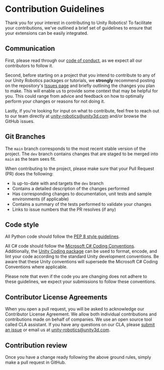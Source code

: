 # Contribution Guidelines

Thank you for your interest in contributing to Unity Robotics! To facilitate your 
contributions, we've outlined a brief set of guidelines to ensure that your extensions 
can be easily integrated.

## Communication

First, please read through our
[code of conduct](CODE_OF_CONDUCT.md),
as we expect all our contributors to follow it.

Second, before starting on a project that you intend to contribute to any of our
Unity Robotics packages or tutorials, we **strongly** recommend posting on the repository's
[Issues page](https://github.com/Unity-Technologies/URDF-Importer/issues) and
briefly outlining the changes you plan to make. This will enable us to provide
some context that may be helpful for you. This could range from advice and
feedback on how to optimally perform your changes or reasons for not doing it.

Lastly, if you're looking for input on what to contribute, feel free to reach
out to our team directly at [unity-robotics@unity3d.com](mailto:unity-robotics@unity3d.com) 
and/or browse the GitHub issues.

## Git Branches

The `main` branch corresponds to the most recent stable version of the project. The `dev` branch
contains changes that are staged to be merged into `main` as the team sees fit.

When contributing to the project, please make sure that your Pull Request (PR)
does the following:

- Is up-to-date with and targets the `dev` branch
- Contains a detailed description of the changes performed
- Has corresponding changes to documentation, unit tests and sample environments (if
  applicable)
- Contains a summary of the tests performed to validate your changes
- Links to issue numbers that the PR resolves (if any)

<!-- ## Continuous Integration (CI)

We run continuous integration on all PRs; all tests must be passing before the PR is merged. -->

## Code style

All Python code should follow the [PEP 8 style guidelines](https://pep8.org/).

All C# code should follow the [Microsoft C# Coding Conventions](https://docs.microsoft.com/en-us/dotnet/csharp/programming-guide/inside-a-program/coding-conventions). 
Additionally, the [Unity Coding package](https://docs.unity3d.com/Packages/com.unity.coding@0.1/manual/index.html) 
can be used to format, encode, and lint your code according to the standard Unity 
development conventions. Be aware that these Unity conventions will supersede the 
Microsoft C# Coding Conventions where applicable.

Please note that even if the code you are changing does not adhere to these guidelines,
we expect your submissions to follow these conventions.

## Contributor License Agreements

When you open a pull request, you will be asked to acknowledge our Contributor
License Agreement. We allow both individual contributions and contributions made
on behalf of companies. We use an open source tool called CLA assistant. If you
have any questions on our CLA, please
[submit an issue](https://github.com/Unity-Technologies/URDF-Importer/issues) or
email us at [unity-robotics@unity3d.com](mailto:unity-robotics@unity3d.com).

## Contribution review

Once you have a change ready following the above ground rules, simply make a 
pull request in GitHub.